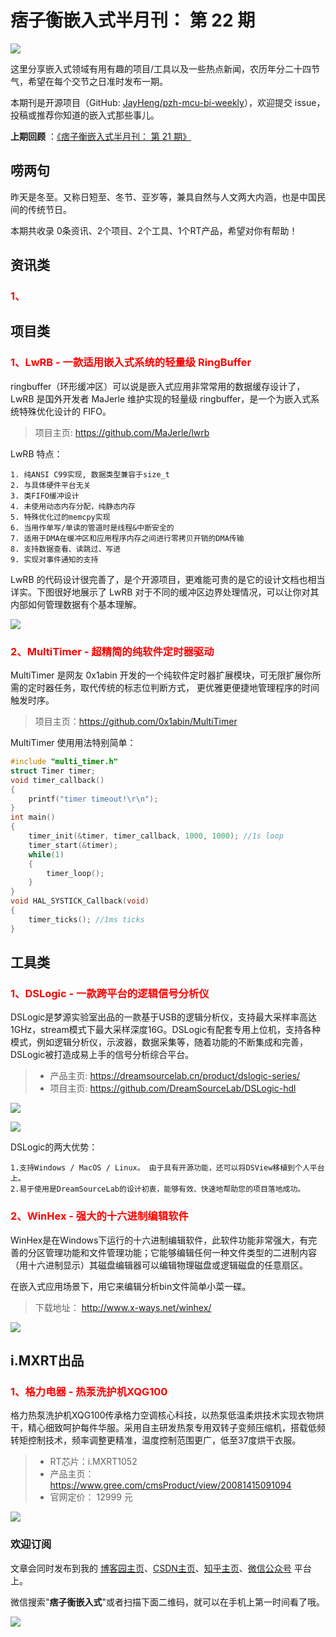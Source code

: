 # 痞子衡嵌入式半月刊： 第 22 期

![](http://henjay724.com/image/cnblogs/pzh_mcu_bi_weekly.PNG)

这里分享嵌入式领域有用有趣的项目/工具以及一些热点新闻，农历年分二十四节气，希望在每个交节之日准时发布一期。

本期刊是开源项目（GitHub: [JayHeng/pzh-mcu-bi-weekly](https://github.com/JayHeng/pzh-mcu-bi-weekly)），欢迎提交 issue，投稿或推荐你知道的嵌入式那些事儿。

**上期回顾** ：[《痞子衡嵌入式半月刊： 第 21 期》](https://www.cnblogs.com/henjay724/p/14105847.html)

## 唠两句

昨天是冬至。又称日短至、冬节、亚岁等，兼具自然与人文两大内涵，也是中国民间的传统节日。

本期共收录 0条资讯、2个项目、2个工具、1个RT产品，希望对你有帮助！

## 资讯类

### <font color="red">1、</font>


## 项目类

### <font color="red">1、LwRB - 一款适用嵌入式系统的轻量级 RingBuffer</font>

ringbuffer（环形缓冲区）可以说是嵌入式应用非常常用的数据缓存设计了，LwRB 是国外开发者 MaJerle 维护实现的轻量级 ringbuffer，是一个为嵌入式系统特殊优化设计的 FIFO。

> 项目主页: https://github.com/MaJerle/lwrb

LwRB 特点：

```text
1. 纯ANSI C99实现, 数据类型兼容于size_t
2. 与具体硬件平台无关
3. 类FIFO缓冲设计
4. 未使用动态内存分配，纯静态内存
5. 特殊优化过的memcpy实现
6. 当用作单写/单读的管道时是线程&中断安全的
7. 适用于DMA在缓冲区和应用程序内存之间进行零拷贝开销的DMA传输
8. 支持数据查看、读跳过、写进
9. 实现对事件通知的支持
```

LwRB 的代码设计很完善了，是个开源项目，更难能可贵的是它的设计文档也相当详实。下图很好地展示了 LwRB 对于不同的缓冲区边界处理情况，可以让你对其内部如何管理数据有个基本理解。

![](http://henjay724.com/image/biweekly/LwRB.PNG)

### <font color="red">2、MultiTimer - 超精简的纯软件定时器驱动</font>

MultiTimer 是网友  0x1abin  开发的一个纯软件定时器扩展模块，可无限扩展你所需的定时器任务，取代传统的标志位判断方式， 更优雅更便捷地管理程序的时间触发时序。

> 项目主页：https://github.com/0x1abin/MultiTimer

MultiTimer 使用用法特别简单：

```C
#include "multi_timer.h"
struct Timer timer;
void timer_callback()
{
    printf("timer timeout!\r\n");
}
int main()
{
    timer_init(&timer, timer_callback, 1000, 1000); //1s loop
    timer_start(&timer);
    while(1)
    {
        timer_loop();
    }
}
void HAL_SYSTICK_Callback(void)
{
    timer_ticks(); //1ms ticks
}
```

## 工具类

### <font color="red">1、DSLogic - 一款跨平台的逻辑信号分析仪</font>

DSLogic是梦源实验室出品的一款基于USB的逻辑分析仪，支持最大采样率高达1GHz，stream模式下最大采样深度16G。DSLogic有配套专用上位机，支持各种模式，例如逻辑分析仪，示波器，数据采集等，随着功能的不断集成和完善，DSLogic被打造成易上手的信号分析综合平台。

> * 产品主页: https://dreamsourcelab.cn/product/dslogic-series/
> * 项目主页: https://github.com/DreamSourceLab/DSLogic-hdl

![](http://henjay724.com/image/biweekly/DreamSourceLab-DSLogic2.PNG)

![](http://henjay724.com/image/biweekly/DreamSourceLab-DSLogic.png)

DSLogic的两大优势：

```text
1.支持Windows / MacOS / Linux。 由于具有开源功能，还可以将DSView移植到个人平台上。
2.易于使用是DreamSourceLab的设计初衷，能够有效、快速地帮助您的项目落地成功。
```

### <font color="red">2、WinHex - 强大的十六进制编辑软件</font>

WinHex是在Windows下运行的十六进制编辑软件，此软件功能非常强大，有完善的分区管理功能和文件管理功能；它能够编辑任何一种文件类型的二进制内容（用十六进制显示）其磁盘编辑器可以编辑物理磁盘或逻辑磁盘的任意扇区。

在嵌入式应用场景下，用它来编辑分析bin文件简单小菜一碟。

> 下载地址： http://www.x-ways.net/winhex/ 

![](http://henjay724.com/image/biweekly/winhex.png)

## i.MXRT出品

### <font color="red">1、格力电器 - 热泵洗护机XQG100</font>

格力热泵洗护机XQG100传承格力空调核心科技，以热泵低温柔烘技术实现衣物烘干，精心细致呵护每件华服。采用自主研发热泵专用双转子变频压缩机，搭载低频转矩控制技术，频率调整更精准，温度控制范围更广，低至37度烘干衣服。

> * RT芯片：i.MXRT1052   
> * 产品主页： https://www.gree.com/cmsProduct/view/20081415091094  
> * 官网定价： 12999 元  

![](http://henjay724.com/image/biweekly/gree_XQG100.PNG)

### 欢迎订阅

文章会同时发布到我的 [博客园主页](https://www.cnblogs.com/henjay724/)、[CSDN主页](https://blog.csdn.net/henjay724)、[知乎主页](https://www.zhihu.com/people/henjay724)、[微信公众号](http://weixin.sogou.com/weixin?type=1&query=痞子衡嵌入式) 平台上。

微信搜索"__痞子衡嵌入式__"或者扫描下面二维码，就可以在手机上第一时间看了哦。

![](http://henjay724.com/image/github/pzhMcu_qrcode_258x258.jpg)

